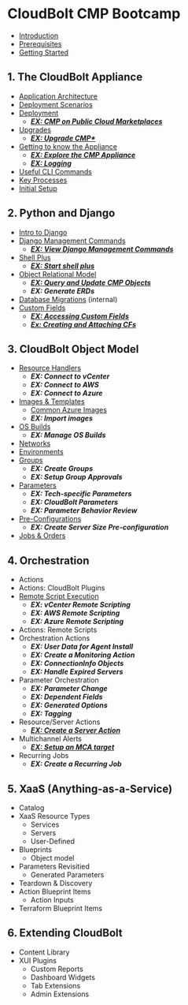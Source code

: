 # CloudBolt CMP Bootcamp
* [Introduction](00_introduction/introduction.md)
* [Prerequisites](00_introduction/prerequisites.md)
* [Getting Started](00_introduction/getting_started.md)

## 1. The CloudBolt Appliance
- [Application Architecture](01_appliance/architecture.md)
- [Deployment Scenarios](01_appliance/deployment-arch.md)
- [Deployment](01_appliance/deployment.md)
  - ***[EX: CMP on Public Cloud Marketplaces](exercises/marketplaces.md)***
- [Upgrades](01_appliance/upgrades.md)
  - ***[EX: Upgrade CMP*](exercises/upgrade.md)***
- [Getting to know the Appliance](01_appliance/gettingtoknow.md)
  - ***[EX: Explore the CMP Appliance](exercises/explore_appliance.md)***
  - ***[EX: Logging](exercises/logging.md)***
- [Useful CLI Commands](01_appliance/cli_commands.md)
- [Key Processes](01_appliance/key_processes.md)
- [Initial Setup](01_appliance/initial_setup.md)


## 2. Python and Django
- [Intro to Django](02_python_django/django_intro.md)
- [Django Management Commands](02_python_django/commands.md)
  - ***[EX: View Django Management Commands](exercises/commands.md)***
- [Shell Plus](02_python_django/shell_plus.md)
  - ***[EX: Start shell plus](exercises/shell_plus.md)***
- [Object Relational Model](02_python_django/orm.md)
  - ***[EX: Query and Update CMP Objects](exercises/models.md)***
  - ***EX: Generate ERDs***
- [Database Migrations](02_python_django/migrations.md) (internal)
- [Custom Fields](02_python_django/custom_fields.md)
  - ***[EX: Accessing Custom Fields](exercises/accessing_cfs.md)***
  - ***[Ex: Creating and Attaching CFs](exercises/creating_cfs.md)***


## 3. CloudBolt Object Model
- [Resource Handlers](03_cb_model/resourcehandlers.md)
  - ***EX: Connect to vCenter***
  - ***EX: Connect to AWS***
  - ***EX: Connect to Azure***
- [Images & Templates](03_cb_model/images_templates.md)
    - [Common Azure Images](03_cb_model/azure_images.md)
    - ***EX: Import images***
- [OS Builds](03_cb_model/osbuilds.md)
  - ***EX: Manage OS Builds***
- [Networks](03_cb_model/networks.md)
- [Environments](03_cb_model/environments.md)
- [Groups](03_cb_model/groups.md)
  - ***EX: Create Groups***
  - ***EX: Setup Group Approvals***
- [Parameters](03_cb_model/parameters.md)
  - ***EX: Tech-specific Parameters***
  - ***EX: CloudBolt Parameters***
  - ***EX: Parameter Behavior Review***
- [Pre-Configurations](03_cb_model/preconfigs.md)
  - ***EX: Create Server Size Pre-configuration***
- [Jobs & Orders](03_cb_model/jobs_orders.md)

## 4. Orchestration
- Actions
- Actions: CloudBolt Plugins
- [Remote Script Execution](03_cb_model/remote_scripts.md)
  - ***EX: vCenter Remote Scripting***
  - ***EX: AWS Remote Scripting***
  - ***EX: Azure Remote Scripting***
- Actions: Remote Scripts      
- Orchestration Actions
  - ***EX: User Data for Agent Install*** 
  - ***EX: Create a Monitoring Action***
  - ***EX: ConnectionInfo Objects***
  - ***EX: Handle Expired Servers***
- Parameter Orchestration
  - ***EX: Parameter Change***
  - ***EX: Dependent Fields***
  - ***EX: Generated Options***
  - ***EX: Tagging***
- Resource/Server Actions
  - ***[EX: Create a Server Action](exercises/server_action.md)***
- Multichannel Alerts
  - ***[EX: Setup an MCA target](exercises/mca.md)***
- Recurring Jobs
  - ***EX: Create a Recurring Job***

## 5. XaaS (Anything-as-a-Service)
- Catalog
- XaaS Resource Types
  - Services
  - Servers
  - User-Defined
- Blueprints
  - Object model
- Parameters Revisitied
  - Generated Parameters
- Teardown & Discovery
- Action Blueprint Items
  - Action Inputs
- Terraform Blueprint Items

## 6. Extending CloudBolt
- Content Library
- XUI Plugins
  - Custom Reports
  - Dashboard Widgets
  - Tab Extensions
  - Admin Extensions


